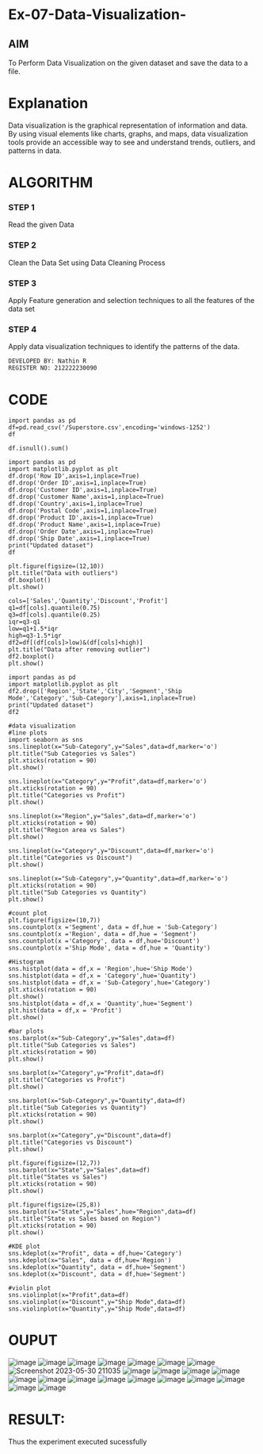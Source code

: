 # Ex-07-Data-Visualization-

## AIM
To Perform Data Visualization on the given dataset and save the data to a file. 

# Explanation
Data visualization is the graphical representation of information and data. By using visual elements like charts, graphs, and maps, data visualization tools provide an accessible way to see and understand trends, outliers, and patterns in data.

# ALGORITHM
### STEP 1
Read the given Data
### STEP 2
Clean the Data Set using Data Cleaning Process
### STEP 3
Apply Feature generation and selection techniques to all the features of the data set
### STEP 4
Apply data visualization techniques to identify the patterns of the data.
```
DEVELOPED BY: Nathin R
REGISTER NO: 212222230090
```
# CODE
```
import pandas as pd
df=pd.read_csv('/Superstore.csv',encoding='windows-1252')
df

df.isnull().sum()

import pandas as pd
import matplotlib.pyplot as plt
df.drop('Row ID',axis=1,inplace=True)
df.drop('Order ID',axis=1,inplace=True)
df.drop('Customer ID',axis=1,inplace=True)
df.drop('Customer Name',axis=1,inplace=True)
df.drop('Country',axis=1,inplace=True)
df.drop('Postal Code',axis=1,inplace=True)
df.drop('Product ID',axis=1,inplace=True)
df.drop('Product Name',axis=1,inplace=True)
df.drop('Order Date',axis=1,inplace=True)
df.drop('Ship Date',axis=1,inplace=True)
print("Updated dataset")
df

plt.figure(figsize=(12,10))
plt.title("Data with outliers")
df.boxplot()
plt.show()

cols=['Sales','Quantity','Discount','Profit']
q1=df[cols].quantile(0.75)
q3=df[cols].quantile(0.25)
iqr=q3-q1
low=q1+1.5*iqr
high=q3-1.5*iqr
df2=df[(df[cols]>low)&(df[cols]<high)]
plt.title("Data after removing outlier")
df2.boxplot()
plt.show()

import pandas as pd
import matplotlib.pyplot as plt
df2.drop(['Region','State','City','Segment','Ship Mode','Category','Sub-Category'],axis=1,inplace=True)
print("Updated dataset")
df2

#data visualization
#line plots
import seaborn as sns
sns.lineplot(x="Sub-Category",y="Sales",data=df,marker='o')
plt.title("Sub Categories vs Sales")
plt.xticks(rotation = 90)
plt.show()

sns.lineplot(x="Category",y="Profit",data=df,marker='o')
plt.xticks(rotation = 90)
plt.title("Categories vs Profit")
plt.show()

sns.lineplot(x="Region",y="Sales",data=df,marker='o')
plt.xticks(rotation = 90)
plt.title("Region area vs Sales")
plt.show()

sns.lineplot(x="Category",y="Discount",data=df,marker='o')
plt.title("Categories vs Discount")
plt.show()

sns.lineplot(x="Sub-Category",y="Quantity",data=df,marker='o')
plt.xticks(rotation = 90)
plt.title("Sub Categories vs Quantity")
plt.show()

#count plot
plt.figure(figsize=(10,7))
sns.countplot(x ='Segment', data = df,hue = 'Sub-Category')
sns.countplot(x ='Region', data = df,hue = 'Segment')
sns.countplot(x ='Category', data = df,hue='Discount')
sns.countplot(x ='Ship Mode', data = df,hue = 'Quantity')

#Histogram
sns.histplot(data = df,x = 'Region',hue='Ship Mode')
sns.histplot(data = df,x = 'Category',hue='Quantity')
sns.histplot(data = df,x = 'Sub-Category',hue='Category')
plt.xticks(rotation = 90)
plt.show()
sns.histplot(data = df,x = 'Quantity',hue='Segment')
plt.hist(data = df,x = 'Profit')
plt.show()

#bar plots
sns.barplot(x="Sub-Category",y="Sales",data=df)
plt.title("Sub Categories vs Sales")
plt.xticks(rotation = 90)
plt.show()

sns.barplot(x="Category",y="Profit",data=df)
plt.title("Categories vs Profit")
plt.show()

sns.barplot(x="Sub-Category",y="Quantity",data=df)
plt.title("Sub Categories vs Quantity")
plt.xticks(rotation = 90)
plt.show()

sns.barplot(x="Category",y="Discount",data=df)
plt.title("Categories vs Discount")
plt.show()

plt.figure(figsize=(12,7))
sns.barplot(x="State",y="Sales",data=df)
plt.title("States vs Sales")
plt.xticks(rotation = 90)
plt.show()

plt.figure(figsize=(25,8))
sns.barplot(x="State",y="Sales",hue="Region",data=df)
plt.title("State vs Sales based on Region")
plt.xticks(rotation = 90)
plt.show()

#KDE plot
sns.kdeplot(x="Profit", data = df,hue='Category')
sns.kdeplot(x="Sales", data = df,hue='Region')
sns.kdeplot(x="Quantity", data = df,hue='Segment')
sns.kdeplot(x="Discount", data = df,hue='Segment')

#violin plot
sns.violinplot(x="Profit",data=df)
sns.violinplot(x="Discount",y="Ship Mode",data=df)
sns.violinplot(x="Quantity",y="Ship Mode",data=df)
```
# OUPUT
![image](https://github.com/NathinR/Ex-08-Data-Visualization-/assets/118679646/22b5b7f3-8cf5-4c19-9487-bc37f68ccf98)
![image](https://github.com/NathinR/Ex-08-Data-Visualization-/assets/118679646/a5f91317-f3ac-4876-922c-46df5b4be991)
![image](https://github.com/NathinR/Ex-08-Data-Visualization-/assets/118679646/f1f38606-79fb-482b-84a7-ccf9175015e0)
![image](https://github.com/NathinR/Ex-08-Data-Visualization-/assets/118679646/26505730-b64e-461a-9f9f-70f5f799b0e1)
![image](https://github.com/NathinR/Ex-08-Data-Visualization-/assets/118679646/c6df9c9e-074d-46b6-9f7b-2f8d6d3c0228)
![image](https://github.com/NathinR/Ex-08-Data-Visualization-/assets/118679646/bda4fa16-2d82-4dec-a06b-2cdc78fed634)
![image](https://github.com/NathinR/Ex-08-Data-Visualization-/assets/118679646/2caa8ef2-8836-47a8-8ecb-dda09a7d5ecf)
![Screenshot 2023-05-30 211035](https://github.com/NathinR/Ex-08-Data-Visualization-/assets/118679646/61e76cc3-1c50-4464-b624-0620b3835dc6)
![image](https://github.com/NathinR/Ex-08-Data-Visualization-/assets/118679646/4c7422fe-b504-401f-8e1b-b48d8056a88f)
![image](https://github.com/NathinR/Ex-08-Data-Visualization-/assets/118679646/c5f2c7cf-477a-470d-863a-ef405c9cd011)
![image](https://github.com/NathinR/Ex-08-Data-Visualization-/assets/118679646/b7312b72-b157-448d-925b-6700e25e940a)
![image](https://github.com/NathinR/Ex-08-Data-Visualization-/assets/118679646/ffe6cff2-4598-4da0-b930-8b3ba8bdd36b)
![image](https://github.com/NathinR/Ex-08-Data-Visualization-/assets/118679646/fad8355c-0c2c-4c4e-ab5e-cd44fd84be36)
![image](https://github.com/NathinR/Ex-08-Data-Visualization-/assets/118679646/3ea4525a-f5c2-4777-8cdf-0a891391386f)
![image](https://github.com/NathinR/Ex-08-Data-Visualization-/assets/118679646/2d9c73c8-af71-42e2-98c7-acca89b70630)
![image](https://github.com/NathinR/Ex-08-Data-Visualization-/assets/118679646/08759218-854f-4981-9d27-ffa011477171)
![image](https://github.com/NathinR/Ex-08-Data-Visualization-/assets/118679646/534becd1-ee12-4180-a55a-c4aa1b326912)
![image](https://github.com/NathinR/Ex-08-Data-Visualization-/assets/118679646/fe5c18c4-dc6f-4e69-9497-2cbcc855d4fd)
![image](https://github.com/NathinR/Ex-08-Data-Visualization-/assets/118679646/b3de64a4-2380-4123-9435-487cdc7c0fd6)
![image](https://github.com/NathinR/Ex-08-Data-Visualization-/assets/118679646/e500f7e5-5fb1-4caf-a927-e220a8812a7b)
![image](https://github.com/NathinR/Ex-08-Data-Visualization-/assets/118679646/1c1d618f-e3ac-44f0-847f-fdab5001d769)
![image](https://github.com/NathinR/Ex-08-Data-Visualization-/assets/118679646/c24bb466-5740-41dd-bd44-7dc664dfe2d6)

# RESULT:
Thus the experiment executed sucessfully
